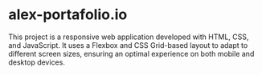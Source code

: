 # alex-portafolio.io
This project is a responsive web application developed with HTML, CSS, and JavaScript. It uses a Flexbox and CSS Grid-based layout to adapt to different screen sizes, ensuring an optimal experience on both mobile and desktop devices.
